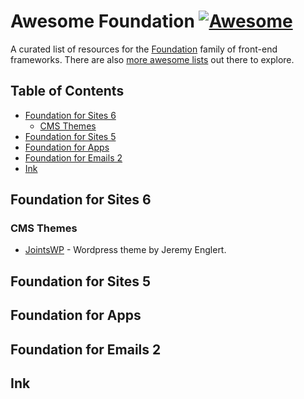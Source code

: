 # Awesome Foundation [![Awesome](https://cdn.rawgit.com/sindresorhus/awesome/d7305f38d29fed78fa85652e3a63e154dd8e8829/media/badge.svg)](https://github.com/sindresorhus/awesome)

A curated list of resources for the [Foundation](http://foundation.zurb.com) family of front-end frameworks. There are also [more awesome lists](https://github.com/sindresorhus/awesome) out there to explore.

## Table of Contents

- [Foundation for Sites 6](#foundation-for-sites-6)
  - [CMS Themes](#cms-themes)
- [Foundation for Sites 5](#foundation-for-sites-5)
- [Foundation for Apps](#foundation-for-apps)
- [Foundation for Emails 2](#foundation-for-emails-2)
- [Ink](#ink)

## Foundation for Sites 6

### CMS Themes

- [JointsWP](http://jointswp.com/) - Wordpress theme by Jeremy Englert.

## Foundation for Sites 5

## Foundation for Apps

## Foundation for Emails 2

## Ink
